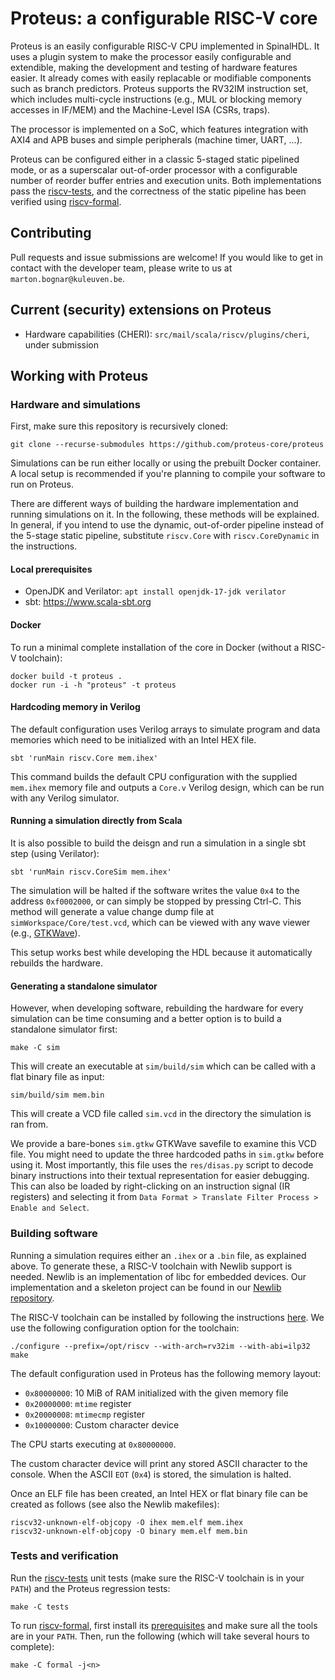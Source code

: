 # Proteus: a configurable RISC-V core

Proteus is an easily configurable RISC-V CPU implemented in SpinalHDL.
It uses a plugin system to make the processor easily configurable and extendible, making the development and testing of hardware features easier. It already comes with easily replacable or modifiable components such as branch predictors.
Proteus supports the RV32IM instruction set, which includes multi-cycle instructions (e.g., MUL or blocking memory accesses in IF/MEM) and the Machine-Level ISA (CSRs, traps).

The processor is implemented on a SoC, which features integration with AXI4 and APB buses and simple peripherals (machine timer, UART, ...).

Proteus can be configured either in a classic 5-staged static pipelined mode, or as a superscalar out-of-order processor with a configurable number of reorder buffer entries and execution units.
Both implementations pass the [riscv-tests](https://github.com/riscv/riscv-tests), and the correctness of the static pipeline has been verified using [riscv-formal](https://github.com/SymbioticEDA/riscv-formal).

## Contributing

Pull requests and issue submissions are welcome! If you would like to get in contact with the developer team, please write to us at `marton.bognar@kuleuven.be`.

## Current (security) extensions on Proteus

- Hardware capabilities (CHERI): `src/mail/scala/riscv/plugins/cheri`, under submission

## Working with Proteus

### Hardware and simulations

First, make sure this repository is recursively cloned:

```
git clone --recurse-submodules https://github.com/proteus-core/proteus
```

Simulations can be run either locally or using the prebuilt Docker container.
A local setup is recommended if you're planning to compile your software to run on Proteus.

There are different ways of building the hardware implementation and running simulations on it. In the following, these methods will be explained. In general, if you intend to use the dynamic, out-of-order pipeline instead of the 5-stage static pipeline, substitute `riscv.Core` with `riscv.CoreDynamic` in the instructions.

#### Local prerequisites

- OpenJDK and Verilator: `apt install openjdk-17-jdk verilator`
- sbt: https://www.scala-sbt.org

#### Docker

To run a minimal complete installation of the core in Docker (without a RISC-V toolchain):

```shell
docker build -t proteus .
docker run -i -h "proteus" -t proteus
```

#### Hardcoding memory in Verilog

The default configuration uses Verilog arrays to simulate program and data memories which need to be initialized with an Intel HEX file.

```
sbt 'runMain riscv.Core mem.ihex'
```

This command builds the default CPU configuration with the supplied `mem.ihex` memory file and outputs a `Core.v` Verilog design, which can be run with any Verilog simulator.

#### Running a simulation directly from Scala

It is also possible to build the deisgn and run a simulation in a single sbt step (using Verilator):

```
sbt 'runMain riscv.CoreSim mem.ihex'
```

The simulation will be halted if the software writes the value `0x4` to the address `0xf0002000`, or can simply be stopped by pressing Ctrl-C. This method will generate a value change dump file at `simWorkspace/Core/test.vcd`, which can be viewed with any wave viewer (e.g., [GTKWave](http://gtkwave.sourceforge.net/)).

This setup works best while developing the HDL because it automatically rebuilds the hardware.

#### Generating a standalone simulator

However, when developing software, rebuilding the hardware for every simulation can be time consuming and a better option is to build a standalone simulator first:

```
make -C sim
```

This will create an executable at `sim/build/sim` which can be called with a flat binary file as input:

```
sim/build/sim mem.bin
```

This will create a VCD file called `sim.vcd` in the directory the simulation is ran from.

We provide a bare-bones `sim.gtkw` GTKWave savefile to examine this VCD file.
You might need to update the three hardcoded paths in `sim.gtkw` before using it.
Most importantly, this file uses the `res/disas.py` script to decode binary instructions into their textual representation for easier debugging.
This can also be loaded by right-clicking on an instruction signal (IR registers) and selecting it from `Data Format > Translate Filter Process > Enable and Select`.

### Building software

Running a simulation requires either an `.ihex` or a `.bin` file, as explained above. To generate these, a RISC-V toolchain with Newlib support is needed.
Newlib is an implementation of libc for embedded devices. Our implementation and a skeleton project can be found in our [Newlib repository](https://github.com/proteus-core/newlib).

The RISC-V toolchain can be installed by following the instructions [here](https://github.com/riscv-collab/riscv-gnu-toolchain#installation-newlib).
We use the following configuration option for the toolchain:

```shell
./configure --prefix=/opt/riscv --with-arch=rv32im --with-abi=ilp32
make
```

The default configuration used in Proteus has the following memory layout:

- `0x80000000`: 10 MiB of RAM initialized with the given memory file
- `0x20000000`: `mtime` register
- `0x20000008`: `mtimecmp` register
- `0x10000000`: Custom character device

The CPU starts executing at `0x80000000`.

The custom character device will print any stored ASCII character to the console.
When the ASCII `EOT` (`0x4`) is stored, the simulation is halted.

Once an ELF file has been created, an Intel HEX or flat binary file can be created as follows (see also the Newlib makefiles):

```
riscv32-unknown-elf-objcopy -O ihex mem.elf mem.ihex
riscv32-unknown-elf-objcopy -O binary mem.elf mem.bin
```

### Tests and verification

Run the [riscv-tests](https://github.com/riscv/riscv-tests) unit tests (make sure the RISC-V toolchain is in your `PATH`) and the Proteus regression tests:

```
make -C tests
```

To run [riscv-formal](https://github.com/SymbioticEDA/riscv-formal), first install its [prerequisites](https://symbiyosys.readthedocs.io/en/latest/quickstart.html#installing) and make sure all the tools are in your `PATH`.
Then, run the following (which will take several hours to complete):

```
make -C formal -j<n>
```
